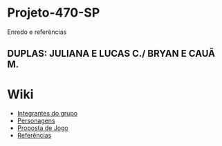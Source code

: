 # Projeto-470-SP
Enredo e referências

<h2>DUPLAS: JULIANA E LUCAS C./
         BRYAN E CAUÃ M.</h2>
         
# Wiki

- <a href="https://github.com/julianadlisboa/Projeto-470-SP/wiki/Integrantes-do-grupo">Integrantes do grupo</a>
- <a href="https://github.com/julianadlisboa/Projeto-470-SP/wiki/Personagens">Personagens</a>
- <a href="https://github.com/julianadlisboa/Projeto-470-SP/wiki/Proposta-de-Jogo">Proposta de Jogo</a>
- <a href="https://github.com/julianadlisboa/Projeto-470-SP/wiki/Refer%C3%AAncias">Referências</a>
